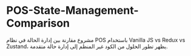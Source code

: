 # POS-State-Management-Comparison
مشروع مقارنة بين إدارة الحالة في نظام POS باستخدام Vanilla JS vs Redux vs Zustand، يظهر تطور الحلول من الكود غير المنظم إلى إدارة حالة متقدمة.
